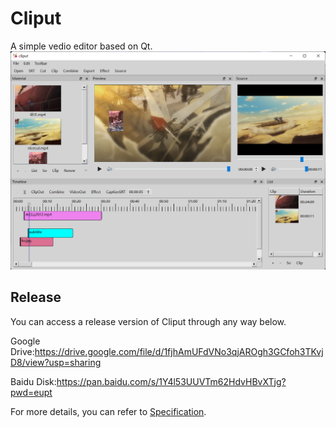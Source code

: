 # Cliput

A simple vedio editor based on Qt.
![](./Cliput.png)

## Release

You can access a release version of Cliput through any way below.

Google Drive:https://drive.google.com/file/d/1fjhAmUFdVNo3qjAROgh3GCfoh3TKvjD8/view?usp=sharing

Baidu Disk:https://pan.baidu.com/s/1Y4l53UUVTm62HdvHBvXTjg?pwd=eupt

For more details, you can refer to [Specification](./Specification.docx).
